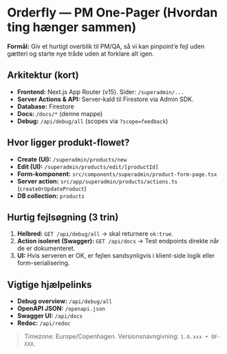 # Orderfly — PM One-Pager (Hvordan ting hænger sammen)

**Formål:** Giv et hurtigt overblik til PM/QA, så vi kan pinpoint’e fejl uden gætteri og starte nye tråde uden at forklare alt igen.

## Arkitektur (kort)
- **Frontend:** Next.js App Router (v15). Sider: `/superadmin/...`
- **Server Actions & API:** Server-kald til Firestore via Admin SDK.
- **Database:** Firestore
- **Docs:** `/docs/*` (denne mappe)
- **Debug:** `/api/debug/all` (scopes via `?scope=feedback`)

## Hvor ligger produkt-flowet?
- **Create (UI):** `/superadmin/products/new`
- **Edit (UI):** `/superadmin/products/edit/[productId]`
- **Form-komponent:** `src/components/superadmin/product-form-page.tsx`
- **Server action:** `src/app/superadmin/products/actions.ts` (`createOrUpdateProduct`)
- **DB collection:** `products`

## Hurtig fejlsøgning (3 trin)
1) **Helbred:** `GET /api/debug/all` → skal returnere `ok:true`.
2) **Action isoleret (Swagger):** `GET /api/docs` → Test endpoints direkte når de er dokumenteret.
3) **UI:** Hvis serveren er OK, er fejlen sandsynligvis i klient-side logik eller form-serialisering.

## Vigtige hjælpelinks
- **Debug overview:** `/api/debug/all`
- **OpenAPI JSON:** `/openapi.json`
- **Swagger UI:** `/api/docs`
- **Redoc:** `/api/redoc`

> Timezone: Europe/Copenhagen. Versionsnavngivning: `1.0.xxx • OF-XXX`.
